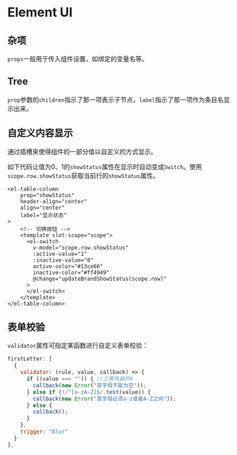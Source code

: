 # Element UI
## 杂项
`props`一般用于传入组件设置，如绑定的变量名等。
## Tree
`prop`参数的`children`指示了那一项表示子节点，`label`指示了那一项作为条目名显示出来。

## 自定义内容显示

通过插槽来使得组件的一部分值以自定义的方式显示。

如下代码让值为0、1的`showStatus`属性在显示时自动变成`Switch`。使用`scope.row.showStatus`获取当前行的`showStatus`属性。

```vue
<el-table-column
	prop="showStatus"
	header-align="center"
	align="center"
	label="显示状态"
>
	<!-- 切换按钮 -->
	<template slot-scope="scope">
	  <el-switch
		v-model="scope.row.showStatus"
		:active-value="1"
		:inactive-value="0"
		active-color="#13ce66"
		inactive-color="#ff4949"
		@change="updateBrandShowStatus(scope.row)"
      >
	  </el-switch>
	</template>
</el-table-column>
```

## 表单校验
`validator`属性可指定某函数进行自定义表单校验：

```js
firstLetter: [
  {
	validator: (rule, value, callback) => {
	  if ((value === "")) { //三等号避开0
		callback(new Error("首字母不能为空"));
	  } else if (!/^[a-zA-Z]$/.test(value)) {
		callback(new Error("首字母必须a-z或者A-Z之间"));
	  } else {
		callback();
	  }
	},
	trigger: "blur"
  }
],
```












